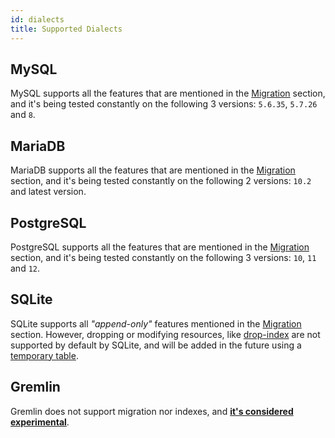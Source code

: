 ```yaml
---
id: dialects
title: Supported Dialects
---
```


## MySQL

MySQL supports all the features that are mentioned in the [Migration](migrate.md) section,
and it's being tested constantly on the following 3 versions: `5.6.35`, `5.7.26` and `8`. 

## MariaDB

MariaDB supports all the features that are mentioned in the [Migration](migrate.md) section,
and it's being tested constantly on the following 2 versions: `10.2` and latest version.

## PostgreSQL

PostgreSQL supports all the features that are mentioned in the [Migration](migrate.md) section,
and it's being tested constantly on the following 3 versions: `10`, `11` and `12`. 

## SQLite

SQLite supports all _"append-only"_ features mentioned in the [Migration](migrate.md) section. 
However, dropping or modifying resources, like [drop-index](migrate.md#drop-resources) are not
supported by default by SQLite, and will be added in the future using a [temporary table](https://www.sqlite.org/lang_altertable.html#otheralter).

## Gremlin

Gremlin does not support migration nor indexes, and **<ins>it's considered experimental</ins>**.
